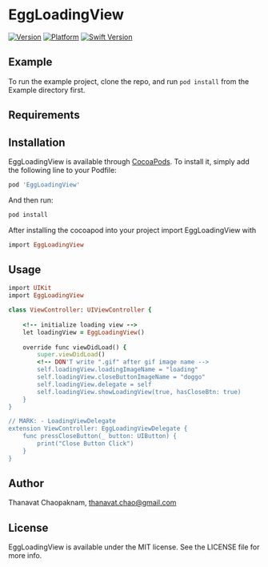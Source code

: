 # EggLoadingView
[![Version](https://img.shields.io/cocoapods/v/EggLoadingView.svg?style=flat)](https://cocoapods.org/pods/EggLoadingView)
[![Platform](https://img.shields.io/cocoapods/p/EggLoadingView.svg?style=flat)](https://cocoapods.org/pods/EggLoadingView)
[![Swift Version](https://img.shields.io/badge/Swift-5.0-green.svg?style=flat)](https://cocoapods.org/pods/EggLoadingView)

## Example

To run the example project, clone the repo, and run `pod install` from the Example directory first.

## Requirements

## Installation

EggLoadingView is available through [CocoaPods](https://cocoapods.org). To install
it, simply add the following line to your Podfile:

```ruby
pod 'EggLoadingView'
```

And then run:
```ruby
pod install
```

After installing the cocoapod into your project import EggLoadingView with
```ruby
import EggLoadingView
```

## Usage 
```ruby
import UIKit
import EggLoadingView

class ViewController: UIViewController {
    
    <!-- initialize loading view -->
    let loadingView = EggLoadingView()
    
    override func viewDidLoad() {
        super.viewDidLoad()
        <!-- DON'T write ".gif" after gif image name -->
        self.loadingView.loadingImageName = "loading"
        self.loadingView.closeButtonImageName = "doggo"
        self.loadingView.delegate = self
        self.loadingView.showLoadingView(true, hasCloseBtn: true)
    }
}

// MARK: - LoadingViewDelegate
extension ViewController: EggLoadingViewDelegate {
    func pressCloseButton(_ button: UIButton) {
        print("Close Button Click")
    }
}
```

## Author

Thanavat Chaopaknam, thanavat.chao@gmail.com

## License

EggLoadingView is available under the MIT license. See the LICENSE file for more info.
